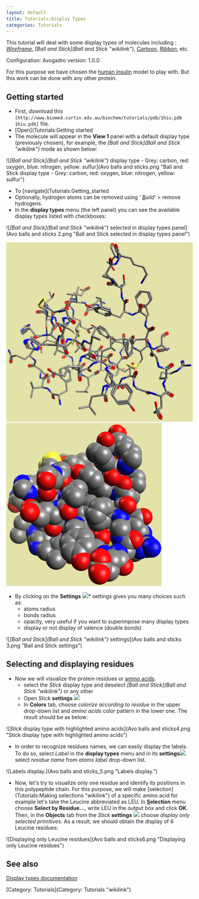 ```yaml
---
layout: default
title: Tutorials:Display Types
categories: Tutorials
---
```




This tutorial will deal with some display types of molecules including : *[Wireframe](Wireframe "wikilink")*, *[Ball and Stick](Ball and Stick "wikilink")*, *[Cartoon](Cartoon "wikilink")*, *[Ribbon](Ribbon "wikilink")*, etc.

Configuration: Avogadro version: 1.0.0

For this purpose we have chosen the [human insulin](http://en.wikipedia.org/wiki/Insulin) model to play with. But this work can be done with any other protein.

Getting started
---------------

-   First, download this `[http://www.biomed.curtin.edu.au/biochem/tutorials/pdb/1hiu.pdb 1hiu.pdb]` file.
-   [Open](Tutorials:Getting started
-   The molecule will appear in the **View 1** panel with a default display type (previously chosen), for example, the *[Ball and Stick](Ball and Stick "wikilink")* mode as shown below:

![*[Ball and Stick](Ball and Stick "wikilink")* display type - Grey: carbon, red: oxygen, blue: nitrogen, yellow: sulfur](Avo balls and sticks.png "Ball and Stick display type - Grey: carbon, red: oxygen, blue: nitrogen, yellow: sulfur")

-   To [navigate](Tutorials:Getting_started
-   Optionally, hydrogen atoms can be removed using *' <u>B</u>uild*' \> remove hydrogens.
-   In the **display types** menu (the left panel) you can see the available display types listed with checkboxes:

![*[Ball and Stick](Ball and Stick "wikilink")* selected in display types panel](Avo balls and sticks 2.png "Ball and Stick selected in display types panel")

![Atoms with the minimum radius](1hiu.stik.png "fig:Atoms with the minimum radius") ![Atoms with the maximum radius](1hiu.ball.png "fig:Atoms with the maximum radius")

-   By clicking on the **Settings** ![](/images/Properties)* settings gives you many choices such as:
    -   atoms radius
    -   bonds radius
    -   opacity, very useful if you want to superimpose many display types
    -   display or not display of valence (double bonds)

![*[Ball and Stick](Ball and Stick "wikilink")* settings](Avo balls and sticks 3.png "Ball and Stick settings")

Selecting and displaying residues
---------------------------------

-   Now we will visualize the protein residues or [amino acids](http://en.wikipedia.org/wiki/amino_acid).
    -   select the *Stick* display type and deselect *[Ball and Stick](Ball and Stick "wikilink")* or any other
    -   Open Stick **settings** ![](/images/Properties)
    -   In **Colors** tab, choose *colorize according to residue* in the upper drop-down list and *amino acids* color pattern in the lower one. The result should be as below:

![*Stick* display type with highlighted amino acids](Avo balls and sticks4.png "Stick display type with highlighted amino acids")

-   In order to recognize residues names, we can easily display the labels. To do so, select *Label* in the **display types** menu and in its **settings**![](/images/Properties) select *residue name* from *atoms label* drop-down list.

![Labels display.](Avo balls and sticks_5.png "Labels display.")

-   Now, let's try to visualize only one residue and identify its positions in this polypeptide chain. For this purpose, we will make [selection](Tutorials:Making selections "wikilink") of a specific amino acid for example let's take the Leucine abbreviated as LEU. In **<u>S</u>election** menu choose **Select by Residue...**, write LEU in the output box and click **OK**. Then, in the **Objects** tab from the *Stick* **settings** ![](/images/Properties) choose *display only selected primitives*. As a result, we should obtain the display of 6 Leucine residues:

![Displaying only Leucine residues](Avo balls and sticks6.png "Displaying only Leucine residues")

See also
--------

[Display types documentation](:Category:Display "wikilink")

[Category: Tutorials](Category: Tutorials "wikilink")

